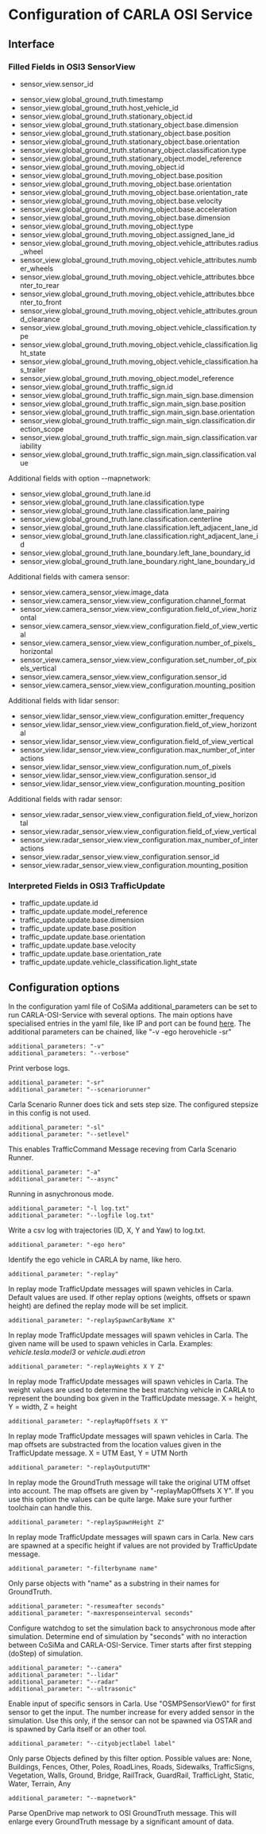 # Configuration of CARLA OSI Service

## Interface

### Filled Fields in OSI3 SensorView

* sensor_view.sensor_id
<!-- * sensor_view.mounting_position-->
* sensor_view.global_ground_truth.timestamp
* sensor_view.global_ground_truth.host_vehicle_id
* sensor_view.global_ground_truth.stationary_object.id
* sensor_view.global_ground_truth.stationary_object.base.dimension
* sensor_view.global_ground_truth.stationary_object.base.position
* sensor_view.global_ground_truth.stationary_object.base.orientation
* sensor_view.global_ground_truth.stationary_object.classification.type
* sensor_view.global_ground_truth.stationary_object.model_reference
* sensor_view.global_ground_truth.moving_object.id
* sensor_view.global_ground_truth.moving_object.base.position
* sensor_view.global_ground_truth.moving_object.base.orientation
* sensor_view.global_ground_truth.moving_object.base.orientation_rate
* sensor_view.global_ground_truth.moving_object.base.velocity
* sensor_view.global_ground_truth.moving_object.base.acceleration
* sensor_view.global_ground_truth.moving_object.base.dimension
* sensor_view.global_ground_truth.moving_object.type
* sensor_view.global_ground_truth.moving_object.assigned_lane_id
* sensor_view.global_ground_truth.moving_object.vehicle_attributes.radius_wheel
* sensor_view.global_ground_truth.moving_object.vehicle_attributes.number_wheels
* sensor_view.global_ground_truth.moving_object.vehicle_attributes.bbcenter_to_rear
* sensor_view.global_ground_truth.moving_object.vehicle_attributes.bbcenter_to_front
* sensor_view.global_ground_truth.moving_object.vehicle_attributes.ground_clearance
* sensor_view.global_ground_truth.moving_object.vehicle_classification.type
* sensor_view.global_ground_truth.moving_object.vehicle_classification.light_state
* sensor_view.global_ground_truth.moving_object.vehicle_classification.has_trailer
* sensor_view.global_ground_truth.moving_object.model_reference
* sensor_view.global_ground_truth.traffic_sign.id
* sensor_view.global_ground_truth.traffic_sign.main_sign.base.dimension
* sensor_view.global_ground_truth.traffic_sign.main_sign.base.position
* sensor_view.global_ground_truth.traffic_sign.main_sign.base.orientation
* sensor_view.global_ground_truth.traffic_sign.main_sign.classification.direction_scope
* sensor_view.global_ground_truth.traffic_sign.main_sign.classification.variability
* sensor_view.global_ground_truth.traffic_sign.main_sign.classification.value

Additional fields with option --mapnetwork:
* sensor_view.global_ground_truth.lane.id
* sensor_view.global_ground_truth.lane.classification.type
* sensor_view.global_ground_truth.lane.classification.lane_pairing
* sensor_view.global_ground_truth.lane.classification.centerline
* sensor_view.global_ground_truth.lane.classification.left_adjacent_lane_id
* sensor_view.global_ground_truth.lane.classification.right_adjacent_lane_id
* sensor_view.global_ground_truth.lane_boundary.left_lane_boundary_id
* sensor_view.global_ground_truth.lane_boundary.right_lane_boundary_id

Additional fields with camera sensor:
* sensor_view.camera_sensor_view.image_data
* sensor_view.camera_sensor_view.view_configuration.channel_format
* sensor_view.camera_sensor_view.view_configuration.field_of_view_horizontal
* sensor_view.camera_sensor_view.view_configuration.field_of_view_vertical
* sensor_view.camera_sensor_view.view_configuration.number_of_pixels_horizontal
* sensor_view.camera_sensor_view.view_configuration.set_number_of_pixels_vertical
* sensor_view.camera_sensor_view.view_configuration.sensor_id
* sensor_view.camera_sensor_view.view_configuration.mounting_position

Additional fields with lidar sensor:
* sensor_view.lidar_sensor_view.view_configuration.emitter_frequency
* sensor_view.lidar_sensor_view.view_configuration.field_of_view_horizontal
* sensor_view.lidar_sensor_view.view_configuration.field_of_view_vertical
* sensor_view.lidar_sensor_view.view_configuration.max_number_of_interactions
* sensor_view.lidar_sensor_view.view_configuration.num_of_pixels
* sensor_view.lidar_sensor_view.view_configuration.sensor_id
* sensor_view.lidar_sensor_view.view_configuration.mounting_position

Additional fields with radar sensor:
* sensor_view.radar_sensor_view.view_configuration.field_of_view_horizontal
* sensor_view.radar_sensor_view.view_configuration.field_of_view_vertical
* sensor_view.radar_sensor_view.view_configuration.max_number_of_interactions
* sensor_view.radar_sensor_view.view_configuration.sensor_id
* sensor_view.radar_sensor_view.view_configuration.mounting_position

### Interpreted Fields in OSI3 TrafficUpdate

* traffic_update.update.id
* traffic_update.update.model_reference
* traffic_update.update.base.dimension
* traffic_update.update.base.position
* traffic_update.update.base.orientation
* traffic_update.update.base.velocity
* traffic_update.update.base.orientation_rate
* traffic_update.update.vehicle_classification.light_state

## Configuration options

In the configuration yaml file of CoSiMa additional_parameters can be set to run CARLA-OSI-Service with several options.
The main options have specialised entries in the yaml file, like IP and port can be found [here](https://github.com/DLR-TS/CoSiMa/blob/master/Configuration.md).
The additional parameters can be chained, like "-v -ego herovehicle -sr"

```
additional_parameters: "-v"
additional_parameters: "--verbose"
```

Print verbose logs.

```
additional_parameter: "-sr"
additional_parameter: "--scenariorunner"
```

Carla Scenario Runner does tick and sets step size.
The configured stepsize in this config is not used.

```
additional_parameter: "-sl"
additional_parameter: "--setlevel"
```

This enables TrafficCommand Message receving from Carla Scenario Runner.

```
additional_parameter: "-a"
additional_parameter: "--async"
```

Running in asnychronous mode.

```
additional_parameter: "-l log.txt"
additional_parameter: "--logfile log.txt"
```

Write a csv log with trajectories (ID, X, Y and Yaw) to log.txt.

```
additional_parameter: "-ego hero"
```

Identify the ego vehicle in CARLA by name, like hero.

```
additional_parameter: "-replay"
```

In replay mode TrafficUpdate messages will spawn vehicles in Carla.
Default values are used.
If other replay options (weights, offsets or spawn height) are defined the replay mode will be set implicit.
```
additional_parameter: "-replaySpawnCarByName X"
```

In replay mode TrafficUpdate messages will spawn vehicles in Carla.
The given name will be used to spawn vehicles in Carla. Examples: _vehicle.tesla.model3_ or _vehicle.audi.etron_

```
additional_parameter: "-replayWeights X Y Z"
```

In replay mode TrafficUpdate messages will spawn vehicles in Carla.
The weight values are used to determine the best matching vehicle in CARLA to represent the bounding box given in the TrafficUpdate message.
X = height, Y = width, Z = height

```
additional_parameter: "-replayMapOffsets X Y"
```

In replay mode TrafficUpdate messages will spawn vehicles in Carla.
The map offsets are substracted from the location values given in the TrafficUpdate message.
X = UTM East, Y = UTM North

```
additional_parameter: "-replayOutputUTM"
```

In replay mode the GroundTruth message will take the original UTM offset into account.
The map offsets are given by "-replayMapOffsets X Y".
If you use this option the values can be quite large.
Make sure your further toolchain can handle this.

```
additional_parameter: "-replaySpawnHeight Z"
```

In replay mode TrafficUpdate messages will spawn cars in Carla.
New cars are spawned at a specific height if values are not provided by TrafficUpdate message.

```
additional_parameter: "-filterbyname name"
```

Only parse objects with "name" as a substring in their names for GroundTruth.

```
additional_parameter: "-resumeafter seconds"
additional_parameter: "-maxresponseinterval seconds"
```

Configure watchdog to set the simulation back to ansychronous mode after simulation.
Determine end of simulation by "seconds" with no interaction between CoSiMa and CARLA-OSI-Service.
Timer starts after first stepping (doStep) of simulation.

```
additional_parameter: "--camera"
additional_parameter: "--lidar"
additional_parameter: "--radar"
additional_parameter: "--ultrasonic"
```

Enable input of specific sensors in Carla.
Use "OSMPSensorView0" for first sensor to get the input.
The number increase for every added sensor in the simulation.
Use this only, if the sensor can not be spawned via OSTAR and is spawned by Carla itself or an other tool.

```
additional_parameter: "--cityobjectlabel label"
```

Only parse Objects defined by this filter option.
Possible values are: None, Buildings, Fences, Other, Poles, RoadLines, Roads, Sidewalks, TrafficSigns, Vegetation, Walls, Ground, Bridge, RailTrack, GuardRail, TrafficLight, Static, Water, Terrain, Any

```
additional_parameter: "--mapnetwork"
```

Parse OpenDrive map network to OSI GroundTruth message.
This will enlarge every GroundTruth message by a significant amount of data.
